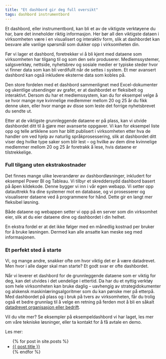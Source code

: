 ```yaml
---
title: "Et dashbord gir deg full oversikt"
tags: dashbord instrumentbord
---
```

Et dashbord, eller instrumentbord, kan bli et av de viktigste verktøyene du har, bare det inneholder riktig informasjon. Her bør all den viktigste dataen i virksomheten være i en visualisert og interaktiv form, slik at dashbordet kan besvare alle vanlige spørsmål som dukker opp i virksomheten din.

Før vi lager et dashbord, foretrekker vi å bli kjent med dataene som virksomheten har tilgang til og som den selv produserer. Medlemssystemer, salgsverktøy, nettside, nyhetsbrev og sosiale medier er typiske steder hvor vi finner data som kan bli verdifullt når de settes i system. Et mer avansert dashbord kan også inkludere eksterne data som kobles på.

Den store fordelen med et dashbord sammenlignet med Excel-dokumenter og ukentlige utsendinger av grafer, er at dashbordet er fleksibelt og interaktivt. Dersom du har et medlemssystem, kan du for eksempel velge å se hvor mange nye kvinnelige medlemmer mellom 20 og 25 år du fikk denne uken, eller hvor mange av disse som leste det forrige nyhetsbrevet du sendte ut.

Etter at de viktigste grunnleggende dataene er på plass, kan vi utvide dashbordet ditt til å gjøre mer avanserte oppgaver. Vi kan for eksempel liste opp og telle artiklene som har blitt publisert i virksomheten etter hva de handler om ved hjelp av naturlig språkprosessering, slik at dashbordet ditt viser deg hvilke type saker som blir lest – og hvilke av dem dine kvinnelige medlemmer mellom 20 og 25 år foretrakk å lese, hvis dataene er tilstrekkelige.

<h3>Full tilgang uten ekstrakostnader</h3>

Det finnes mange ulike leverandører av dashbordløsninger, inkludert for eksempel Power BI og Tableau. Vi tilbyr et skreddersydd dashbord basert på åpen kildekode. Denne bygger vi inn i vår egen webapp. Vi setter opp datauttrekk fra dine systemer mot en database, og vi prosesserer og visualiserer dataene ved å programmere for hånd. Dette gir en langt mer fleksibel løsning.

Både dataene og webappen setter vi opp på en server som din virksomhet eier, slik at du eier dataene dine og dashbordet i din helhet.

En ekstra fordel er at det ikke følger med en månedlig kostnad per bruker for å bruke løsningen. Dermed kan alle ansatte kan meske seg med informasjonen.

<h3>Et perfekt sted å starte</h3>

Vi, og mange andre, snakker ofte om hvor viktig det er å være datadrevet. Men hvor i alle dager skal man starte? Et godt svar er ofte dashbordet.

Når vi leverer et dashbord for de grunnleggende dataene som er viktig for deg, kan det utvides i det uendelige i ettertid. Da har du et nyttig verktøy som hele virksomheten kan bruke daglig – uavhengig av strategidokumenter og alskensk maskinlæringsalgoritmer som du kan pønske mer på etterpå. Med dashbordet på plass og i bruk på tvers av virksomheten, får du trolig også et bedre grunnlag til å velge en retning på ferden mot å bli en såkalt <a href="/2021/03/28/bli-mer-datadrevet.html">datadrevet organisasjon eller bedrift</a>.

Vil du vite mer? Se eksempler på eksempeldashbord vi har laget, les mer om våre tekniske løsninger, eller ta kontakt for å få avtale en demo.

Les mer:
<ul>
  {% for post in site.posts %}
    <li>
      <a href="{{ post.url }}">{{ post.title }}</a>
    </li>
  {% endfor %}
</ul>